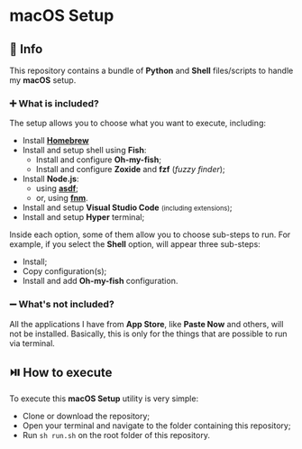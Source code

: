 # **macOS** Setup

## 📄 Info

This repository contains a bundle of **Python** and **Shell** files/scripts to handle my **macOS** setup.

### ➕ What is included?

The setup allows you to choose what you want to execute, including:

- Install [**Homebrew**](https://brew.sh/)
- Install and setup shell using **Fish**:
  - Install and configure **Oh-my-fish**;
  - Install and configure **Zoxide** and **fzf** (*fuzzy finder*);
- Install **Node.js**:
  - using [**asdf**](https://asdf-vm.com);
  - or, using [**fnm**](https://github.com/Schniz/fnm?tab=readme-ov-file).
- Install and setup **Visual Studio Code** <small>(including extensions)</small>;
- Install and setup **Hyper** terminal;

Inside each option, some of them allow you to choose sub-steps to run.
For example, if you select the **Shell** option, will appear three sub-steps:

- Install;
- Copy configuration(s);
- Install and add **Oh-my-fish** configuration.

### ➖ What's not included?

All the applications I have from **App Store**, like **Paste Now** and others, will not be installed. Basically, this is
only for the things that are possible to run via terminal.

## ⏯️ How to execute

To execute this **macOS Setup** utility is very simple:
- Clone or download the repository;
- Open your terminal and navigate to the folder containing this repository;
- Run `sh run.sh` on the root folder of this repository.